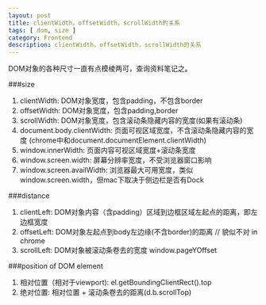 ```yaml
---
layout: post
title: clientWidth，offsetWidth，scrollWidth的关系
tags: [ dom, size ]
category: Frontend
description: clientWidth，offsetWidth，scrollWidth的关系
---
```


DOM对象的各种尺寸一直有点模棱两可，查询资料笔记之。

###size
1. clientWidth: DOM对象宽度，包含padding，不包含border
1. offsetWidth: DOM对象宽度，包含padding,border
1. scrollWidth: DOM对象宽度，包含滚动条隐藏内容的宽度(如果有滚动条)
1. document.body.clientWidth: 页面可视区域宽度，不含滚动条隐藏内容的宽度 (chrome中和document.documentElement.clientWidth)
1. window.innerWidth: 页面内容可视区域宽度+滚动条宽度
1. window.screen.width: 屏幕分辨率宽度，不受浏览器窗口影响
1. window.screen.availWidth: 浏览器最大可用宽度，类似window.screen.width，但mac下取决于侧边栏是否有Dock

###distance
1. clientLeft: DOM对象内容（含padding）区域到边框区域左起点的距离，即左边框宽度
1. offsetLeft: DOM对象左起点到body左边缘(不含border)的距离 // 貌似不对 in chrome
1. scrollLeft: DOM对象被滚动条卷去的宽度  window.pageYOffset

###position of DOM element 
1. 相对位置（相对于viewport): el.getBoundingClientRect().top
2. 绝对位置: 相对位置 + 滚动条卷去的距离(d.b.scrollTop)
